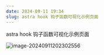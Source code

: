```yaml
---
date: 2024-09-11 19:34
slug: astra hook 钩子函数可视化示例页面
---
```


astra hook 钩子函数可视化示例页面

<!-- truncate -->

![image-20240911202302556](https://docu-1319658309.cos.ap-guangzhou.myqcloud.com/image-20240911202302556.png)
